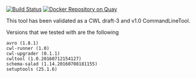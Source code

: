 [![Build Status](https://travis-ci.org/CancerCollaboratory/dockstore-tool-snpeff.svg)](https://travis-ci.org/CancerCollaboratory/dockstore-tool-snpeff)
[![Docker Repository on Quay](https://quay.io/repository/cancercollaboratory/dockstore-tool-snpeff/status "Docker Repository on Quay")](https://quay.io/repository/cancercollaboratory/dockstore-tool-snpeff)

This tool has been validated as a CWL draft-3 and v1.0 CommandLineTool. 

Versions that we tested with are the following 
```
avro (1.8.1)
cwl-runner (1.0)
cwl-upgrader (0.1.1)
cwltool (1.0.20160712154127)
schema-salad (1.14.20160708181155)
setuptools (25.1.6)
```
